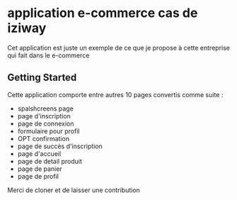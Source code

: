 # application e-commerce cas de iziway

Cet application est juste un exemple de ce que je propose à cette entreprise qui fait dans le e-commerce 

## Getting Started

 Cette application comporte entre autres 10 pages convertis comme suite :
 - spalshcreens page
 - page d'inscription
 - page de connexion
 - formulaire pour profil
 - OPT confirmation
 - page de succès d'inscription
 - page d'accueil
 - page de detail produit
 - page de panier
 - page de profil

Merci de cloner et de laisser une contribution 
